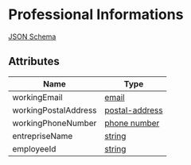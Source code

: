 Professional Informations
=========================

[JSON Schema](schemas/professional-information.schema.json)


Attributes
----------

| Name                   | Type     
| -----------------------|----------
| workingEmail           | [email](field-types.md#email-field)
| workingPostalAddress   | [postal-address](field-types.md#postal-address-field)
| workingPhoneNumber     | [phone number](field-types.md#phone-number-field)
| entrepriseName         | [string](field-types.md#string-field)
| employeeId             | [string](field-types.md#string-field)
